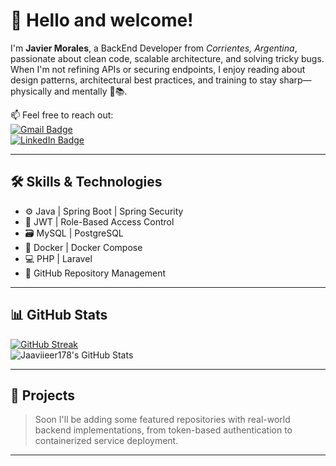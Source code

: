# 👋 Hello and welcome!

I'm **Javier Morales**, a BackEnd Developer from *Corrientes, Argentina*, passionate about clean code, scalable architecture, and solving tricky bugs. When I'm not refining APIs or securing endpoints, I enjoy reading about design patterns, architectural best practices, and training to stay sharp—physically and mentally 💪📚.

📫 Feel free to reach out:  
[![Gmail Badge](https://img.shields.io/badge/-jjavimorales10@Gmail.com-c14438?style=social&logo=Gmail&logoColor=red)](mailto:jjavimorales10@gmail.com)  
[![LinkedIn Badge](https://img.shields.io/badge/LinkedIn:%20Javier%20Morales-0A66C2?style=for-the-social&logo=linkedin&logoColor=white)](https://www.linkedin.com/in/jjaviermorales/)

---

## 🛠️ Skills & Technologies

- ⚙️ Java | Spring Boot | Spring Security
- 🧩 JWT | Role-Based Access Control
- 🗃️ MySQL | PostgreSQL 
- 🚢 Docker | Docker Compose
- 💻 PHP | Laravel
- 📁 GitHub Repository Management

---

## 📊 GitHub Stats

[![GitHub Streak](https://github-readme-streak-stats.herokuapp.com?user=Jaaviieer178&theme=dark&border_radius=5&date_format=%5BY%20%5DM%20j)](https://git.io/streak-stats)  
![Jaaviieer178's GitHub Stats](https://github-readme-stats.vercel.app/api?username=Jaaviieer178&theme=chartreuse-dark&show_icons=true&hide_border=true&count_private=true)

---

## 🚀 Projects

> Soon I'll be adding some featured repositories with real-world backend implementations, from token-based authentication to containerized service deployment.

---
